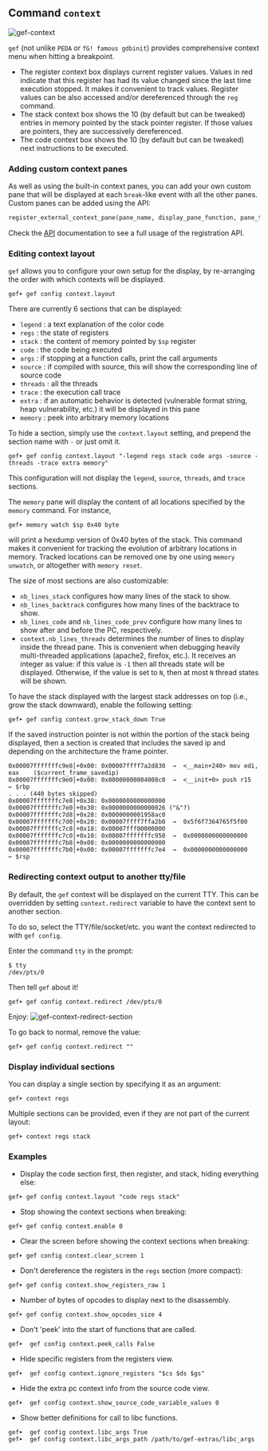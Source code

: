 ## Command `context` ##

![gef-context](https://i.imgur.com/aZiG8Yb.png)


`gef` (not unlike `PEDA` or `fG! famous gdbinit`) provides comprehensive context menu when hitting a
breakpoint.

* The register context box displays current register values. Values in red indicate that this
  register has had its value changed since the last time execution stopped. It makes it convenient
  to track values. Register values can be also accessed and/or dereferenced through the `reg`
  command.
* The stack context box shows the 10 (by default but can be tweaked) entries in memory pointed by
  the stack pointer register. If those values are pointers, they are successively dereferenced.
* The code context box shows the 10 (by default but can be tweaked) next instructions to be executed.

### Adding custom context panes ###

As well as using the built-in context panes, you can add your own custom pane that will be displayed
at each `break`-like event with all the other panes. Custom panes can be added using the API:

```python
register_external_context_pane(pane_name, display_pane_function, pane_title_function)
```

Check the [API](../api.md) documentation to see a full usage of the registration API.

### Editing context layout ###

`gef` allows you to configure your own setup for the display, by re-arranging the order with which
contexts will be displayed.

```
gef➤ gef config context.layout
```

There are currently 6 sections that can be displayed:

* `legend` : a text explanation of the color code
* `regs` : the state of registers
* `stack` : the content of memory pointed by `$sp` register
* `code` : the code being executed
* `args` : if stopping at a function calls, print the call arguments
* `source` : if compiled with source, this will show the corresponding line of source code
* `threads` : all the threads
* `trace` : the execution call trace
* `extra` : if an automatic behavior is detected (vulnerable format string, heap vulnerability,
  etc.) it will be displayed in this pane
* `memory` : peek into arbitrary memory locations

To hide a section, simply use the `context.layout` setting, and prepend the section name with `-` or
just omit it.

```
gef➤ gef config context.layout "-legend regs stack code args -source -threads -trace extra memory"
```
This configuration will not display the `legend`, `source`, `threads`, and `trace` sections.

The `memory` pane will display the content of all locations specified by the
`memory` command. For instance,

```
gef➤ memory watch $sp 0x40 byte
```

will print a hexdump version of 0x40 bytes of the stack. This command makes it convenient for
tracking the evolution of arbitrary locations in memory. Tracked locations can be removed one by one
using `memory unwatch`, or altogether with `memory reset`.

The size of most sections are also customizable:

* `nb_lines_stack` configures how many lines of the stack to show.
* `nb_lines_backtrack` configures how many lines of the backtrace to show.
* `nb_lines_code` and `nb_lines_code_prev` configure how many lines to show after and before the PC,
  respectively.
* `context.nb_lines_threads` determines the number of lines to display inside the thread pane. This
  is convenient when debugging heavily multi-threaded applications (apache2, firefox, etc.). It
  receives an integer as value: if this value is `-1` then all threads state will be displayed.
  Otherwise, if the value is set to `N`, then at most `N` thread states will be shown.

To have the stack displayed with the largest stack addresses on top (i.e., grow the stack downward),
enable the following setting:
```
gef➤ gef config context.grow_stack_down True
```

If the saved instruction pointer is not within the portion of the stack being displayed, then a
section is created that includes the saved ip and depending on the architecture the frame pointer.
```
0x00007fffffffc9e8│+0x00: 0x00007ffff7a2d830  →  <__main+240> mov edi, eax    ($current_frame_savedip)
0x00007fffffffc9e0│+0x00: 0x00000000004008c0  →  <__init+0> push r15    ← $rbp
. . . (440 bytes skipped)
0x00007fffffffc7e8│+0x38: 0x0000000000000000
0x00007fffffffc7e0│+0x30: 0x0000000000000026 ("&"?)
0x00007fffffffc7d8│+0x28: 0x0000000001958ac0
0x00007fffffffc7d0│+0x20: 0x00007ffff7ffa2b0  →  0x5f6f7364765f5f00
0x00007fffffffc7c8│+0x18: 0x00007fff00000000
0x00007fffffffc7c0│+0x10: 0x00007fffffffc950  →  0x0000000000000000
0x00007fffffffc7b8│+0x08: 0x0000000000000000
0x00007fffffffc7b0│+0x00: 0x00007fffffffc7e4  →  0x0000000000000000      ← $rsp
```

### Redirecting context output to another tty/file ###

By default, the `gef` context will be displayed on the current TTY. This can be overridden by
setting `context.redirect` variable to have the context sent to another section.

To do so, select the TTY/file/socket/etc. you want the context redirected to with `gef config`.

Enter the command `tty` in the prompt:
```
$ tty
/dev/pts/0
```

Then tell `gef` about it!
```
gef➤ gef config context.redirect /dev/pts/0
```

Enjoy:
![gef-context-redirect-section](https://i.imgur.com/sWlX37q.png)


To go back to normal, remove the value:
```
gef➤ gef config context.redirect ""
```

### Display individual sections ###

You can display a single section by specifying it as an argument:
```
gef➤ context regs
```

Multiple sections can be provided, even if they are not part of the current layout:
```
gef➤ context regs stack
```

### Examples ###

* Display the code section first, then register, and stack, hiding everything else:
```
gef➤ gef config context.layout "code regs stack"
```

* Stop showing the context sections when breaking:
```
gef➤ gef config context.enable 0
```

* Clear the screen before showing the context sections when breaking:
```
gef➤ gef config context.clear_screen 1
```

* Don't dereference the registers in the `regs` section (more compact):
```
gef➤ gef config context.show_registers_raw 1
```

* Number of bytes of opcodes to display next to the disassembly.
```
gef➤ gef config context.show_opcodes_size 4
```

* Don't 'peek' into the start of functions that are called.
```
gef➤  gef config context.peek_calls False
```

* Hide specific registers from the registers view.
```
gef➤  gef config context.ignore_registers "$cs $ds $gs"
```

* Hide the extra pc context info from the source code view.
```
gef➤  gef config context.show_source_code_variable_values 0
```

* Show better definitions for call to libc functions.
```
gef➤  gef config context.libc_args True
gef➤  gef config context.libc_args_path /path/to/gef-extras/libc_args
```
